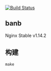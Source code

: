 [![Build Status](https://travis-ci.org/goodrain/buildpack-nginx.svg?branch=master)](https://travis-ci.org/goodrain/buildpack-nginx)

## banb
 
Nginx Stable v1.14.2

## 构建

```
make
```

